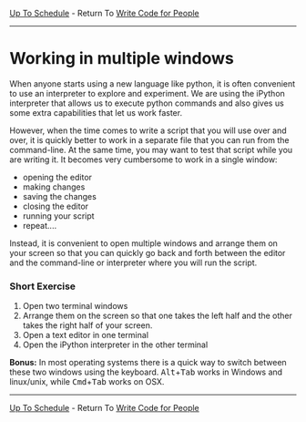 [Up To Schedule](../../README.md) - Return To [Write Code for People](Readme.md)

- - - - 

# Working in multiple windows

When anyone starts using a new language like python, it is often convenient to
use an interpreter to explore and experiment.  We are using the iPython
interpreter that allows us to execute python commands and also gives us some
extra capabilities that let us work faster.

However, when the time comes to write a script that you will use over and
over, it is quickly better to work in a separate file that you can run from
the command-line.  At the same time, you may want to test that script while
you are writing it.  It becomes very cumbersome to work in a single window:
* opening the editor
* making changes
* saving the changes
* closing the editor
* running your script
* repeat....

Instead, it is convenient to open multiple windows and arrange them on your
screen so that you can quickly go back and forth between the editor and the
command-line or interpreter where you will run the script.

### Short Exercise

1. Open two terminal windows
2. Arrange them on the screen so that one takes the left half and the other
   takes the right half of your screen.
3. Open a text editor in one terminal
4. Open the iPython interpreter in the other terminal

**Bonus:** In most operating systems there is a quick way to switch between
  these two windows using the keyboard.  <kbd>Alt</kbd>+<kbd>Tab</kbd> works
  in Windows and linux/unix, while <kbd>Cmd</kbd>+<kbd>Tab</kbd> works on OSX.

- - - - 

[Up To Schedule](../../README.md) - Return To [Write Code for People](Readme.md)
